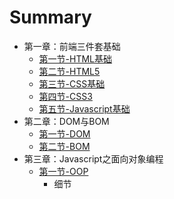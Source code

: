 # Summary

* 第一章：前端三件套基础
    * [第一节-HTML基础](notes/Javascript-basic-notes/HTML.md)
    * [第二节-HTML5](notes/Javascript-basic-notes/HTML5.md)
    * [第三节-CSS基础](notes/Javascript-basic-notes/CSS.md)
    * [第四节-CSS3](notes/Javascript-basic-notes/CSS3.md)
    * [第五节-Javascript基础](notes/Javascript-basic-notes/javascript基础整理.md)
* 第二章：DOM与BOM
    * [第一节-DOM](notes/Javascript-advanced-notes/DOM.md)
    * [第二节-BOM](notes/Javascript-advanced-notes/BOM.md)
* 第三章：Javascript之面向对象编程
    * [第一节-OOP](notes/Javascript-advanced-notes/面向对象编程.md)
        * 细节

